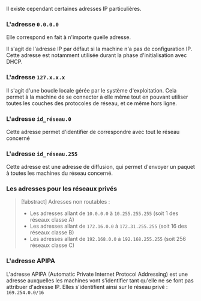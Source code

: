 Il existe cependant certaines adresses IP particulières. 

### L'adresse `0.0.0.0`

Elle correspond en fait à n'importe quelle adresse.

Il s'agit de l'adresse IP par défaut si la machine n'a pas de configuration IP. Cette adresse est notamment utilisée durant la phase d'initialisation avec DHCP.

### L'adresse `127.x.x.x`

Il s'agit d'une boucle locale gérée par le système d'exploitation. Cela permet à la machine de se connecter à elle même tout en pouvant utiliser toutes les couches des protocoles de réseau, et ce même hors ligne.

### L'adresse `id_réseau.0` 

Cette adresse permet d'identifier de correspondre avec tout le réseau concerné

### L'adresse `id_réseau.255`

Cette adresse est une adresse de diffusion, qui permet d'envoyer un paquet à toutes les machines du réseau concerné.

### Les adresses pour les réseaux privés

>[!abstract] Adresses non routables :
>- Les adresses allant de `10.0.0.0` à `10.255.255.255` (soit 1 des réseaux classe A)
>- Les adresses allant de `172.16.0.0` à `172.31.255.255` (soit 16 des réseaux classe B)
>- Les adresses allant de `192.168.0.0` à `192.168.255.255` (soit 256 réseaux classe C)

### L'adresse APIPA 

L'adresse APIPA (Automatic Private Internet Protocol Addressing) est une adresse auxquelles les machines vont s'identifier tant qu'elle ne se font pas attribuer d'adresse IP. Elles s'identifient ainsi sur le réseau privé : `169.254.0.0/16`
